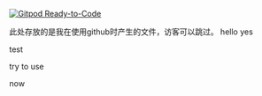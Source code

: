 [![Gitpod Ready-to-Code](https://img.shields.io/badge/Gitpod-Ready--to--Code-blue?logo=gitpod)](https://gitpod.io/#https://github.com/NormanBB/N) 



  此处存放的是我在使用github时产生的文件，访客可以跳过。
  hello
  yes

test

try to use

now 